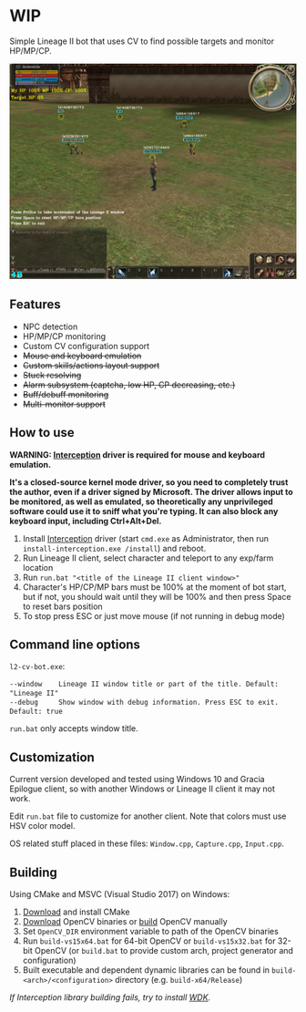 # WIP

Simple Lineage II bot that uses CV to find possible targets and monitor HP/MP/CP.

![Preview](preview.png)

## Features

* NPC detection
* HP/MP/CP monitoring
* Custom CV configuration support
* ~~Mouse and keyboard emulation~~
* ~~Custom skills/actions layout support~~
* ~~Stuck resolving~~
* ~~Alarm subsystem (captcha, low HP, CP decreasing, etc.)~~
* ~~Buff/debuff monitoring~~
* ~~Multi-monitor support~~

## How to use

**WARNING: [Interception](https://github.com/oblitum/Interception) driver is required for mouse and keyboard emulation.**

**It's a closed-source kernel mode driver, so you need to completely trust the author, even if a driver signed by Microsoft. The driver allows input to be monitored, as well as emulated, so theoretically any unprivileged software could use it to sniff what you're typing. It can also block any keyboard input, including Ctrl+Alt+Del.**

1. Install [Interception](https://github.com/oblitum/Interception/releases) driver (start `cmd.exe` as Administrator, then run `install-interception.exe /install`) and reboot.
2. Run Lineage II client, select character and teleport to any exp/farm location
3. Run `run.bat "<title of the Lineage II client window>"`
4. Character's HP/CP/MP bars must be 100% at the moment of bot start, but if not, you should wait until they will be 100% and then press Space to reset bars position
5. To stop press ESC or just move mouse (if not running in debug mode)

## Command line options

`l2-cv-bot.exe`:

```
--window    Lineage II window title or part of the title. Default: "Lineage II"
--debug     Show window with debug information. Press ESC to exit. Default: true
```

`run.bat` only accepts window title.

## Customization

Current version developed and tested using Windows 10 and Gracia Epilogue client, so with another Windows or Lineage II client it may not work.

Edit `run.bat` file to customize for another client. Note that colors must use HSV color model.

OS related stuff placed in these files: `Window.cpp`, `Capture.cpp`, `Input.cpp`.

## Building

Using CMake and MSVC (Visual Studio 2017) on Windows:

1. [Download](https://cmake.org/download/) and install CMake
2. [Download](https://opencv.org/releases.html) OpenCV binaries or [build](https://github.com/opencv/opencv) OpenCV manually
3. Set `OpenCV_DIR` environment variable to path of the OpenCV binaries
4. Run `build-vs15x64.bat` for 64-bit OpenCV or `build-vs15x32.bat` for 32-bit OpenCV (or `build.bat` to provide custom arch, project generator and configuration)
5. Built executable and dependent dynamic libraries can be found in `build-<arch>/<configuration>` directory (e.g. `build-x64/Release`)

*If Interception library building fails, try to install [WDK](https://www.microsoft.com/en-us/download/details.aspx?id=11800).*